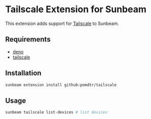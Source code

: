 # Tailscale Extension for Sunbeam

This extension adds support for [Tailscale](https://tailscale.com/) to Sunbeam.

## Requirements

- [deno](https://deno.land/)
- [tailscale](https://tailscale.com/)

## Installation

```sh
sunbeam extension install github:pomdtr/tailscale
```

## Usage

```sh
sunbeam tailscale list-devices # list devices
```
